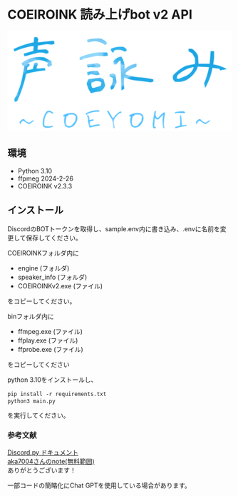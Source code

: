 # COEIROINK 読み上げbot v2 API
![COEYOMI](https://raw.githubusercontent.com/creeper-0910/COEYOMI/main/COEYOMI.png)
## 環境
* Python 3.10
* ffpmeg 2024-2-26
* COEIROINK v2.3.3
## インストール
DiscordのBOTトークンを取得し、sample.env内に書き込み、.envに名前を変更して保存してください。  

COEIROINKフォルダ内に  
* engine (フォルダ)
* speaker_info (フォルダ)
* COEIROINKv2.exe (ファイル)  

をコピーしてください。  

binフォルダ内に  
* ffmpeg.exe (ファイル)
* ffplay.exe (ファイル)
* ffprobe.exe (ファイル)  

をコピーしてください  

python 3.10をインストールし、  
```shell
pip install -r requirements.txt
python3 main.py
```  
を実行してください。
### 参考文献
[Discord.py ドキュメント](https://discordpy.readthedocs.io/ja/latest)  
[aka7004さんのnote(無料範囲)](https://note.com/aka7004/n/n235d251f9da3)  
ありがとうございます！  

一部コードの簡略化にChat GPTを使用している場合があります。